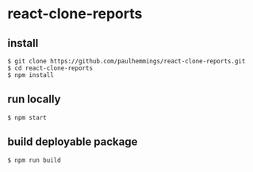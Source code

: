 # react-clone-reports

## install

````
$ git clone https://github.com/paulhemmings/react-clone-reports.git
$ cd react-clone-reports
$ npm install
````

## run locally
````
$ npm start
````

## build deployable package
````
$ npm run build
````
